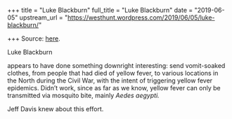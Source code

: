 +++
title = "Luke Blackburn"
full_title = "Luke Blackburn"
date = "2019-06-05"
upstream_url = "https://westhunt.wordpress.com/2019/06/05/luke-blackburn/"

+++
Source: [here](https://westhunt.wordpress.com/2019/06/05/luke-blackburn/).

Luke Blackburn

appears to have done something downright interesting: send vomit-soaked
clothes, from people that had died of yellow fever, to various locations
in the North during the Civil War, with the intent of triggering yellow
fever epidemics. Didn’t work, since as far as we know, yellow fever can
only be transmitted via mosquito bite, mainly *Aedes aegypti.*

Jeff Davis knew about this effort.





